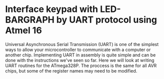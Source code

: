 # Interface keypad with LED-BARGRAPH by UART protocol using Atmel 16
 Universal Asynchronous Serial Transmission (UART) is one of the simplest ways to allow your microcontroller to communicate with a computer or another chip. Implementing UART in assembly is quite simple and can be done with the instructions we've seen so far. Here we will look at writing UART routines for the ATmega328P. The proccess is the same for all AVR chips, but some of the register names may need to be modified.
